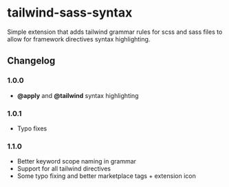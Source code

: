 # tailwind-sass-syntax

Simple extension that adds tailwind grammar rules for scss and sass files to allow for framework directives syntax highlighting. 

## Changelog 

### 1.0.0

- **@apply** and **@tailwind** syntax highlighting

### 1.0.1

- Typo fixes

### 1.1.0

- Better keyword scope naming in grammar 
- Support for all tailwind directives
- Some typo fixing and better marketplace tags + extension icon